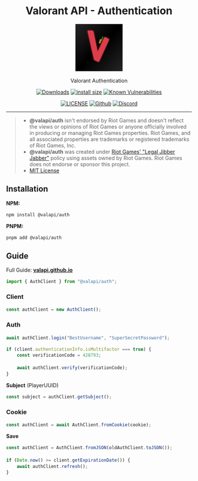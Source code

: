 [githubrepo_image]: https://github.com/valapi/.github/blob/main/128_valapi.png?raw=true
[githubrepo_url]: https://github.com/valapi
[download_image]: https://badgen.net/npm/dt/@valapi/auth?icon=npm
[download_url]: https://www.npmjs.com/package/@valapi/auth
[size_image]: https://packagephobia.com/badge?p=@valapi/auth
[size_url]: https://packagephobia.com/result?p=@valapi/auth
[vulnerabilities_image]: https://snyk.io/test/npm/@valapi/auth/badge.svg
[vulnerabilities_url]: https://snyk.io/test/npm/@valapi/auth
[license_image]: https://badgen.net/badge/license/MIT/blue
[license_url]: https://github.com/valapi/.github/blob/main/LICENSE
[github_image]: https://badgen.net/badge/icon/github?icon=github&label
[github_url]: https://github.com/valapi/node-valapi/tree/master/packages/@valapi/auth
[discord_image]: https://badgen.net/badge/icon/discord?icon=discord&label
[discord_url]: https://discord.gg/pbyWbUYjyt

<div align="center">
  
# Valorant API - Authentication
  
[![Profile][githubrepo_image]][github_url]
  
Valorant Authentication
  
[![Downloads][download_image]][download_url]
[![install size][size_image]][size_url]
[![Known Vulnerabilities][vulnerabilities_image]][vulnerabilities_url]

[![LICENSE][license_image]][license_url]
[![Github][github_image]][github_url]
[![Discord][discord_image]][discord_url]

</div>

---

> -   **@valapi/auth** isn't endorsed by Riot Games and doesn't reflect the views or opinions of Riot Games or anyone officially involved in producing or managing Riot Games properties. Riot Games, and all associated properties are trademarks or registered trademarks of Riot Games, Inc.
> -   **@valapi/auth** was created under [Riot Games' "Legal Jibber Jabber"](https://www.riotgames.com/en/legal) policy using assets owned by Riot Games. Riot Games does not endorse or sponsor this project.
> -   [MIT License][license_url]

## Installation

**NPM:**

```bash
npm install @valapi/auth
```

**PNPM:**

```bash
pnpm add @valapi/auth
```

## Guide

Full Guide: **[valapi.github.io](https://valapi.github.io/build/PACKAGE/auth/Intro.html)**

```typescript
import { AuthClient } from "@valapi/auth";
```

### Client

```typescript
const authClient = new AuthClient();
```

### Auth

```typescript
await authClient.login("BestUsername", "SuperSecretPassword");
```

```typescript
if (client.authenticationInfo.isMultifactor === true) {
    const verificationCode = 428793;

    await authClient.verify(verificationCode);
}
```

**Subject** (PlayerUUID)

```typescript
const subject = authClient.getSubject();
```

### Cookie

```typescript
const authClient = await AuthClient.fromCookie(cookie);
```

**Save**

```typescript
const authClient = AuthClient.fromJSON(oldAuthClient.toJSON());

if (Date.now() >= client.getExpirationDate()) {
    await authClient.refresh();
}
```
